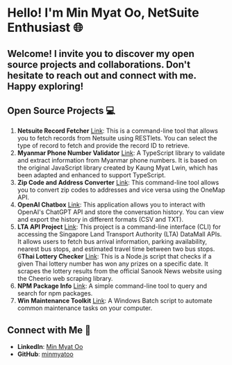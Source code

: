 # Hello! I'm Min Myat Oo, NetSuite Enthusiast 🌐

Welcome!
I invite you to discover my open source projects and collaborations.
Don't hesitate to reach out and connect with me.
Happy exploring!
---
## Open Source Projects 💻

1. **Netsuite Record Fetcher** [Link](https://github.com/minmyatoo/netsuite-record-fetcher-ts): This is a command-line tool that allows you to fetch records from Netsuite using RESTlets. You can select the type of record to fetch and provide the record ID to retrieve.
2. **Myanmar Phone Number Validator** [Link](https://github.com/minmyatoo/myanmar-phone-number-validator-ts): A TypeScript library to validate and extract information from Myanmar phone numbers. It is based on the original JavaScript library created by Kaung Myat Lwin, which has been adapted and enhanced to support TypeScript.
3. **Zip Code and Address Converter** [Link](https://github.com/minmyatoo/sg-zipcode-converter): This command-line tool allows you to convert zip codes to addresses and vice versa using the OneMap API.
4. **OpenAI Chatbox** [Link](https://github.com/minmyatoo/openai-chatbox-node): This application allows you to interact with OpenAI's ChatGPT API and store the conversation history. You can view and export the history in different formats (CSV and TXT).
5. **LTA API Project** [Link](https://github.com/minmyatoo/lta-api-cli-tool): This project is a command-line interface (CLI) for accessing the Singapore Land Transport Authority (LTA) DataMall APIs. It allows users to fetch bus arrival information, parking availability, nearest bus stops, and estimated travel time between two bus stops.
6**Thai Lottery Checker** [Link](https://github.com/minmyatoo/thai-lottery-checker): This is a Node.js script that checks if a given Thai lottery number has won any prizes on a specific date. It scrapes the lottery results from the official Sanook News website using the Cheerio web scraping library.
7. **NPM Package Info** [Link](https://github.com/minmyatoo/npm-package-info): A simple command-line tool to query and search for npm packages.
5. **Win Maintenance Toolkit** [Link](https://github.com/minmyatoo/win-maintenance-helper): A Windows Batch script to automate common maintenance tasks on your computer.


## Connect with Me 🤝

* **LinkedIn**: [Min Myat Oo](https://www.linkedin.com/in/minmyatoo/)
* **GitHub**: [minmyatoo](https://github.com/minmyatoo)
